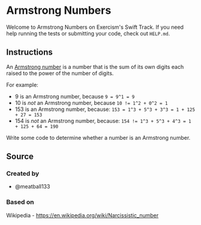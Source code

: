 # Armstrong Numbers

Welcome to Armstrong Numbers on Exercism's Swift Track.
If you need help running the tests or submitting your code, check out `HELP.md`.

## Instructions

An [Armstrong number][armstrong-number] is a number that is the sum of its own digits each raised to the power of the number of digits.

For example:

- 9 is an Armstrong number, because `9 = 9^1 = 9`
- 10 is _not_ an Armstrong number, because `10 != 1^2 + 0^2 = 1`
- 153 is an Armstrong number, because: `153 = 1^3 + 5^3 + 3^3 = 1 + 125 + 27 = 153`
- 154 is _not_ an Armstrong number, because: `154 != 1^3 + 5^3 + 4^3 = 1 + 125 + 64 = 190`

Write some code to determine whether a number is an Armstrong number.

[armstrong-number]: https://en.wikipedia.org/wiki/Narcissistic_number

## Source

### Created by

- @meatball133

### Based on

Wikipedia - https://en.wikipedia.org/wiki/Narcissistic_number